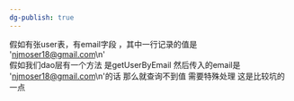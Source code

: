 ```yaml
---
dg-publish: true
---
```

假如有张user表，有email字段 ，其中一行记录的值是  'njmoser18@gmail.com\n'   
假如我们dao层有一个方法  是getUserByEmail    然后传入的email是  'njmoser18@gmail.com\n'的话  那么就查询不到值  需要特殊处理  这是比较坑的一点

